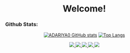 <h1 align="center">Welcome!</h1>

<h3>Github Stats:</h3>

<div align="center">
  
  [![ADARIYA0 GitHub stats](https://github-readme-stats.vercel.app/api?username=adariya0)](https://github.com/anuraghazra/github-readme-stats) [![Top Langs](https://github-readme-stats.vercel.app/api/top-langs/?username=adariya0)](https://github.com/anuraghazra/github-readme-stats)

  <a href="https://www.instagram.com/adariya0">
    <img src="https://img.shields.io/badge/Instagram-E4405F?style=for-the-badge&logo=instagram&logoColor=white" target="_blank"/>
  </a>

  <a href="https://www.linkedin.com/in/adrian-anugerah-m-a289a7282">
    <img src="https://img.shields.io/badge/LinkedIn-0077B5?style=for-the-badge&logo=linkedin&logoColor=white" target="_blank"/>
  </a>

  <a href="https://www.reddit.com/user/AAIYR">
    <img src="https://img.shields.io/badge/Reddit-FF4500?style=for-the-badge&logo=reddit&logoColor=white" target="_blank"/>
  </a>

  <a href="https://stackoverflow.com/users/22111433/adariya0">
    <img src="https://img.shields.io/badge/Stack_Overflow-FE7A16?style=for-the-badge&logo=stack-overflow&logoColor=white" target="_blank"/>
  </a>

  <a href="https://x.com/adariya0">
    <img src="https://img.shields.io/badge/X-000000?style=for-the-badge&logo=x&logoColor=white" target="_blank"/>
  </a>
</div>
